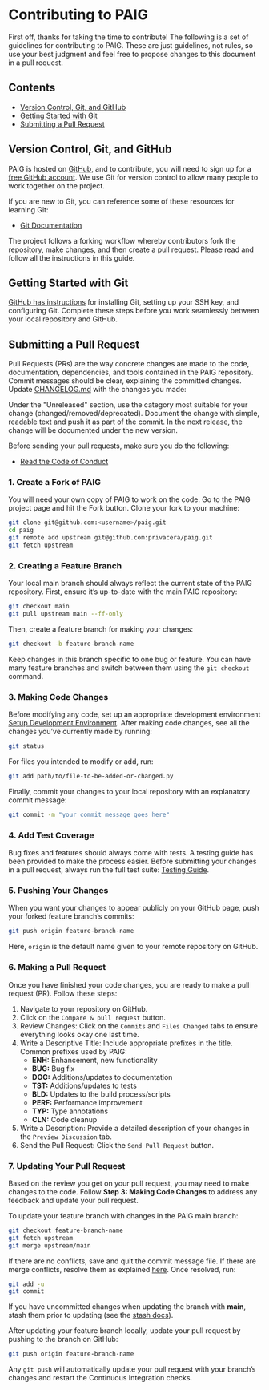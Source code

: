 # Contributing to PAIG

First off, thanks for taking the time to contribute! The following is a set of guidelines for contributing to PAIG.
These are just guidelines, not rules, so use your best judgment and feel free to propose changes to this document in a
pull request.

## Contents
- [Version Control, Git, and GitHub](#version-control)
- [Getting Started with Git](#getting-started)
- [Submitting a Pull Request](#submitting-a-pull-request)

## Version Control, Git, and GitHub<a name="version-control"></a>

PAIG is hosted on [GitHub](https://github.com), and to contribute, you will need to sign up for
a [free GitHub account](https://github.com/signup). We use Git for version control to allow many people to work together
on the project.

If you are new to Git, you can reference some of these resources for learning Git:

- [Git Documentation](https://git-scm.com/doc)

The project follows a forking workflow whereby contributors fork the repository, make changes, and then create a pull
request. Please read and follow all the instructions in this guide.

## Getting Started with Git<a name="getting-started"></a>

[GitHub has instructions](https://docs.github.com/en/get-started/getting-started-with-git/set-up-git) for installing Git, setting up your SSH key, and configuring Git. Complete these steps before you work seamlessly between your local repository and GitHub.

## Submitting a Pull Request<a name="submitting-a-pull-request"></a>

Pull Requests (PRs) are the way concrete changes are made to the code, documentation, dependencies, and tools contained
in the PAIG repository. Commit messages should be clear, explaining the committed changes.
Update [CHANGELOG.md](CHANGELOG.md) with the changes you made:

Under the "Unreleased" section, use the category most suitable for your change (changed/removed/deprecated). Document
the change with simple, readable text and push it as part of the commit. In the next release, the change will be
documented under the new version.

Before sending your pull requests, make sure you do the following:

- [Read the Code of Conduct](CODE_OF_CONDUCT.md)

### 1. Create a Fork of PAIG

You will need your own copy of PAIG to work on the code. Go to the PAIG project page and hit the Fork button. Clone your
fork to your machine:

```bash
git clone git@github.com:<username>/paig.git
cd paig
git remote add upstream git@github.com:privacera/paig.git
git fetch upstream
```

### 2. Creating a Feature Branch

Your local main branch should always reflect the current state of the PAIG repository. First, ensure it’s up-to-date
with the main PAIG repository:

```bash
git checkout main
git pull upstream main --ff-only
```
Then, create a feature branch for making your changes:
```bash
git checkout -b feature-branch-name
```

Keep changes in this branch specific to one bug or feature. You can have many feature branches and switch between them
using the `git checkout` command.

### 3. Making Code Changes<a name="code-changes"></a>

Before modifying any code, set up an appropriate development
environment [Setup Development Environment](../backend/paig/README.md). After making code changes, see all the changes
you’ve currently made by running:

```bash
git status
```

For files you intended to modify or add, run:

```bash
git add path/to/file-to-be-added-or-changed.py
```

Finally, commit your changes to your local repository with an explanatory commit message:

```bash
git commit -m "your commit message goes here"
```

### 4. Add Test Coverage

Bug fixes and features should always come with tests. A testing guide has been provided to make the process easier.
Before submitting your changes in a pull request, always run the full test
suite: [Testing Guide](../backend/paig/tests/README.md).

### 5. Pushing Your Changes

When you want your changes to appear publicly on your GitHub page, push your forked feature branch’s commits:

```bash
git push origin feature-branch-name
```

Here, `origin` is the default name given to your remote repository on GitHub.

### 6. Making a Pull Request

Once you have finished your code changes, you are ready to make a pull request (PR). Follow these steps:

1. Navigate to your repository on GitHub.
2. Click on the `Compare & pull request` button.
3. Review Changes: Click on the `Commits` and `Files Changed` tabs to ensure everything looks okay one last time.
4. Write a Descriptive Title: Include appropriate prefixes in the title. Common prefixes used by PAIG:
    - **ENH:** Enhancement, new functionality
    - **BUG:** Bug fix
    - **DOC:** Additions/updates to documentation
    - **TST:** Additions/updates to tests
    - **BLD:** Updates to the build process/scripts
    - **PERF:** Performance improvement
    - **TYP:** Type annotations
    - **CLN:** Code cleanup
5. Write a Description: Provide a detailed description of your changes in the `Preview Discussion` tab.
6. Send the Pull Request: Click the `Send Pull Request` button.

### 7. Updating Your Pull Request

Based on the review you get on your pull request, you may need to make changes to the code. Follow **Step 3: Making Code
Changes** to address any feedback and update your pull request.

To update your feature branch with changes in the PAIG main branch:
```bash
git checkout feature-branch-name
git fetch upstream
git merge upstream/main
```

If there are no conflicts, save and quit the commit message file. If there are merge conflicts, resolve them as
explained [here](https://help.github.com/articles/resolving-a-merge-conflict-using-the-command-line/). Once resolved,
run:

```bash
git add -u
git commit
```

If you have uncommitted changes when updating the branch with **main**, stash them prior to updating (see
the [stash docs](https://git-scm.com/book/en/v2/Git-Tools-Stashing-and-Cleaning)).

After updating your feature branch locally, update your pull request by pushing to the branch on GitHub:

```bash
git push origin feature-branch-name
```

Any `git push` will automatically update your pull request with your branch’s changes and restart the Continuous
Integration checks.
